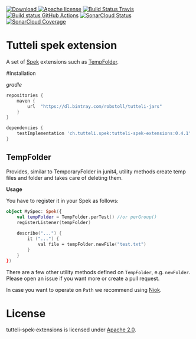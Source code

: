 [![Download](https://api.bintray.com/packages/robstoll/tutteli-jars/tutteli-spek-extensions/images/download.svg) ](https://bintray.com/robstoll/tutteli-jars/tutteli-spek-extensions/_latestVersion)
[![Apache license](https://img.shields.io/badge/license-Apache%202.0-brightgreen.svg)](http://opensource.org/licenses/Apache2.0)
[![Build Status Travis](https://travis-ci.org/robstoll/tutteli-spek-extensions.svg?branch=master)](https://travis-ci.org/robstoll/tutteli-spek-extensions/branches)
[![Build status GitHub Actions](https://github.com/robstoll/tutteli-spek-extensions/workflows/Windows/badge.svg)](https://github.com/robstoll/tutteli-spek-extensions/actions/)
[![SonarCloud Status](https://sonarcloud.io/api/project_badges/measure?project=robstoll_tutteli-spek-extensions&metric=alert_status)](https://sonarcloud.io/dashboard?id=robstoll_tutteli-spek-extensions)
[![SonarCloud Coverage](https://sonarcloud.io/api/project_badges/measure?project=robstoll_tutteli-spek-extensions&metric=coverage)](https://sonarcloud.io/dashboard?id=robstoll_tutteli-spek-extensions)

# Tutteli spek extension
A set of [Spek](http://spekframework.org/) extensions such as [TempFolder](#tempfolder).

#Installation

*gradle*
```groovy
repositories {
    maven {
        url  "https://dl.bintray.com/robstoll/tutteli-jars" 
    }
}

dependencies {
    testImplementation 'ch.tutteli.spek:tutteli-spek-extensions:0.4.1'
}
```


## TempFolder
Provides, similar to TemporaryFolder in junit4, utility methods create temp files and folder and takes care of deleting them.

**Usage**

You have to register it in your Spek as follows:
```kotlin
object MySpec: Spek({
    val tempFolder = TempFolder.perTest() //or perGroup()
    registerListener(tempFolder)
    
    describe("...") {
        it ("...") {
            val file = tempFolder.newFile("test.txt")
        }
    }
})
```

There are a few other utility methods defined on `TempFolder`, e.g. `newFolder`.
Please open an issue if you want more or create a pull request.

In case you want to operate on `Path` we recommend using [Niok](https://github.com/robstoll/niok).

# License
tutteli-spek-extensions is licensed under [Apache 2.0](https://opensource.org/licenses/Apache2.0).
